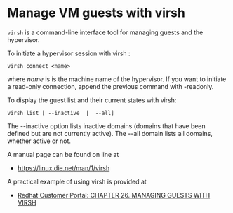 # Manage VM guests with virsh

`virsh` is a command-line interface tool for managing guests and the
hypervisor.

To initiate a hypervisor session with virsh :

    virsh connect <name>

where *name* is is the machine name of the hypervisor. If you want to initiate a
read-only connection, append the previous command with -readonly.

To display the guest list and their current states with virsh:

    virsh list [ --inactive  |  --all]

The --inactive option lists inactive domains (domains that have been
defined but are not currently active). The --all domain lists all
domains, whether active or not.

A manual page can be found on line at

* <https://linux.die.net/man/1/virsh>

A practical example of using virsh is provided at

* [Redhat Customer Portal: CHAPTER 26. MANAGING GUESTS WITH VIRSH](https://access.redhat.com/documentation/en-us/red_hat_enterprise_linux/5/html/virtualization/chap-virtualization-managing_guests_with_virsh)
